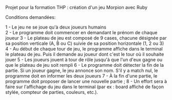 Projet pour la formation THP : création d'un jeu Morpion avec Ruby

Conditions demandées:

1 - Le jeu ne se joue qu'à deux joueurs humains <br>
2 - Le programme doit commencer en demandant le prénom de chaque joueur
3 - Le plateau de jeu est composé de 9 cases, chacune désignée par sa position verticale (A, B ou C) suivie de sa position horizontale (1, 2 ou 3)
4 - Au début de chaque tour de jeu, le programme affiche dans le terminal le plateau de jeu. Puis il demande au joueur dont c'est le tour où il souhaite jouer
5 - Les joueurs jouent à tour de rôle jusqu'à que l'un d'eux gagne ou que le plateau de jeu soit rempli
6 - Le programme doit détecter la fin de la partie. Si un joueur gagne, le jeu annonce son nom. S'il y a match nul, le programme doit en informer les deux joueurs
7 - À la fin d'une partie, le programme doit proposer de lancer une nouvelle partie ;
8 - Un effort sera à faire sur l'affichage du jeu dans le terminal (par ex : board affiché de façon stylée, compteur de parties, couleurs, etc.).
